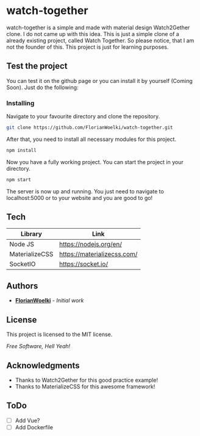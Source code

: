 # watch-together
watch-together is a simple and made with material design Watch2Gether clone.
I do not came up with this idea. This is just a simple clone of a already existing project, called Watch Together.
So please notice, that I am not the founder of this. This project is just for learning purposes.

## Test the project
You can test it on the github page or you can install it by yourself (Coming Soon).
Just do the following:
### Installing
Navigate to your favourite directory and clone the repository.
```sh
git clone https://github.com/FlorianWoelki/watch-together.git
```

After that, you need to install all necessary modules for this project.
```sh
npm install
```

Now you have a fully working project. You can start the project in your directory.
```sh
npm start
```

The server is now up and running.
You just need to navigate to localhost:5000 or to your website and you are good to go!

## Tech
| Library | Link |
| ------ | ------ |
|Node JS|https://nodejs.org/en/|
|MaterializeCSS|https://materializecss.com/|
|SocketIO|https://socket.io/|

## Authors
* **[FlorianWoelki](https://github.com/FlorianWoelki)** - *Initial work*

## License
This project is licensed to the MIT license.

*Free Software, Hell Yeah!*

## Acknowledgments
* Thanks to Watch2Gether for this good practice example!
* Thanks to MaterializeCSS for this awesome framework!

## ToDo
- [ ] Add Vue?
- [ ] Add Dockerfile